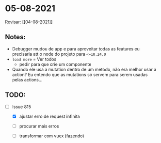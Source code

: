 # 05-08-2021

Revisar: [[04-08-2021]]

## Notes:
- Debugger mudou de app e para aproveitar todas as features eu precisaria att o node do projeto para `<=10.24.0`
- `load more` = Ver todos
  - pedir para que crie um componente
- Quando ele usa a mutation dentro de um metodo, não era melhor usar a action? Eu entendo que as mutations só servem para serem usadas pelas actions...

## TODO:
* [ ] Issue 815
  * [x] ajustar erro de request infinita
  * [ ] procurar mais erros
  * [ ] transformar com vuex (fazendo)


